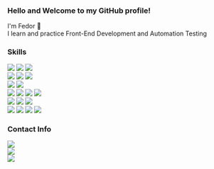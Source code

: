 ### Hello and Welcome to my GitHub profile!

I'm Fedor :adult:<br/>
I learn and practice Front-End Development and Automation Testing


### Skills<br/>
[<img src="https://img.shields.io/badge/Java-f89820?style=flat-square&logo=java&logoColor=white" />](https://www.java.com/)
[<img src="https://img.shields.io/badge/JavaScript-f0db4f?style=flat-square&logo=javascript&logoColor=gray" />](https://developer.mozilla.org/ru/docs/Web/JavaScript)
[<img src="https://img.shields.io/badge/Selenide-b400b4?style=flat-square&logo=selenide&logoColor=white" />](https://selenide.org/)<br/>
[<img src="https://img.shields.io/badge/Selenium-00ae00?style=flat-square&logo=selenium&logoColor=white" />](https://www.selenium.dev/)
[<img src="https://img.shields.io/badge/Junit5-25A162?style=flat-square&logo=junit5&logoColor=white" />](https://junit.org/junit5/) 
[<img src="https://img.shields.io/badge/REST%20Assured-109b2e?style=flat-square&logo=restassured&logoColor=white" />](https://rest-assured.io/)<br/>
[<img src="https://img.shields.io/badge/Microsoft%20SQL%20Server-a91d22?style=flat-square&logo=microsoftsqlserver&logoColor=white" />](https://www.microsoft.com/en-us/sql-server/) 
[<img src="https://img.shields.io/badge/PostgreSQL-336791?style=flat-square&logo=postgresql&logoColor=white" />](https://www.postgresql.org/)<br/>
[<img src="https://img.shields.io/badge/HTML-e96228?style=flat-square&logo=html&logoColor=white" />](https://html.spec.whatwg.org/)
[<img src="https://img.shields.io/badge/CSS-1c84c1?style=flat-square&logo=css&logoColor=white" />](https://devdocs.io/css/)
[<img src="https://img.shields.io/badge/Git-3f2e00?style=flat-square&logo=git&logoColor=white" />](https://git-scm.com/) 
[<img src="https://img.shields.io/badge/Jenkins-D24939?style=flat-square&logo=jenkins&logoColor=white" />](https://www.jenkins.io/)<br/> 
[<img src="https://img.shields.io/badge/Allure%20Report-ffd050?style=flat-square&logo=allure&logoColor=white" />](https://docs.qameta.io/allure/)
[<img src="https://img.shields.io/badge/Postman-ff6c37?style=flat-square&logo=postman&logoColor=white" />](https://www.postman.com/) 
[<img src="https://img.shields.io/badge/Soap%20UI-fcdc00?style=flat-square&logo=soapui&logoColor=white" />](https://www.soapui.org/)  
[<img src="https://img.shields.io/badge/JMeter-b3204e?style=flat-square&logo=jmeter&logoColor=white" />](https://jmeter.apache.org/) 
[<img src="https://img.shields.io/badge/Appium-c9e9eb?style=flat-square&logo=appium&logoColor=white" />](https://appium.io/)
[<img src="https://img.shields.io/badge/Docker-24b2e4?style=flat-square&logo=docker&logoColor=white" />](https://www.docker.com/)
[<img src="https://img.shields.io/badge/Fiddler-5ce500?style=flat-square&logo=fiddler&logoColor=white" />](https://www.telerik.com/fiddler)
<br/>


### Contact Info<br/>
<a href="mailto:parenkov.fedor@gmail.com">![](https://img.shields.io/badge/Gmail-Address-informational?style=flat&logo=gmail&logoColor=white&color=e04a3e)</a><br/>
[![](https://img.shields.io/badge/LinkedIn-Profile-informational?style=flat&logo=linkedin&logoColor=white&color=0D76A8)](https://www.linkedin.com/in/fedor-parenkov)<br/>
[![](https://img.shields.io/badge/Telegram-Account-informational?style=flat&logo=telegram&logoColor=white&color=31a2db)](https://t.me/WakeUpTheo)<br/>
